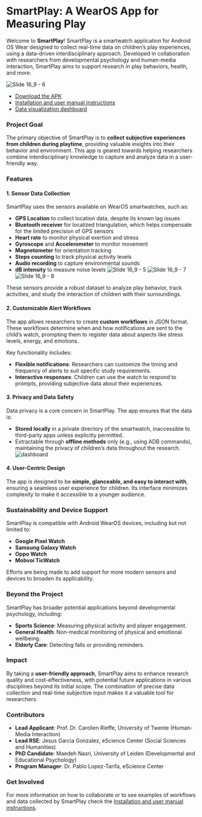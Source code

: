 
# SmartPlay: A WearOS App for Measuring Play

Welcome to **SmartPlay**! SmartPlay is a smartwatch application for Android OS Wear designed to collect real-time data on children’s play experiences, using a data-driven interdisciplinary approach. Developed in collaboration with researchers from developmental psychology and human-media interaction, SmartPlay aims to support research in play behaviors, health, and more.

![Slide 16_9 - 6](https://github.com/user-attachments/assets/fdcf84f2-49d2-49a5-b39f-731e0face6a6)

- [Download the APK](./relesases)
- [Installation and user manual instructions](./INSTALL.md)
- [Data visualization dashboard](https://ctwhome.github.io/SmartPlay)

### Project Goal
The primary objective of SmartPlay is to **collect subjective experiences from children during playtime**, providing valuable insights into their behavior and environment. This app is geared towards helping researchers combine interdisciplinary knowledge to capture and analyze data in a user-friendly way.

### Features
#### 1. **Sensor Data Collection**
SmartPlay uses the sensors available on WearOS smartwatches, such as:
- **GPS Location** to collect location data, despite its known lag issues
- **Bluetooth receiver** for localized triangulation, which helps compensate for the limited precision of GPS sensors
- **Heart rate** to monitor physical exertion and stress
- **Gyroscope** and **Accelerometer** to monitor movement
- **Magnetometer** for orientation tracking
- **Steps counting** to track physical activity levels
- **Audio recording** to capture environmental sounds
- **dB intensity** to measure noise levels
![Slide 16_9 - 5](https://github.com/user-attachments/assets/c8b4a8ad-3f52-4f98-a966-10316fa9e3f0)
![Slide 16_9 - 7](https://github.com/user-attachments/assets/e988bcb7-1487-4923-b71a-77c12f034b81)
![Slide 16_9 - 8](https://github.com/user-attachments/assets/65aa2e74-b520-4f3d-9a22-1f27eb586e52)



These sensors provide a robust dataset to analyze play behavior, track activities, and study the interaction of children with their surroundings.

#### 2. **Customizable Alert Workflows**
The app allows researchers to create **custom workflows** in JSON format. These workflows determine when and how notifications are sent to the child’s watch, prompting them to register data about aspects like stress levels, energy, and emotions.

Key functionality includes:
- **Flexible notifications**: Researchers can customize the timing and frequency of alerts to suit specific study requirements.
- **Interactive responses**: Children can use the watch to respond to prompts, providing subjective data about their experiences.

#### 3. **Privacy and Data Safety**
Data privacy is a core concern in SmartPlay. The app ensures that the data is:
- **Stored locally** in a private directory of the smartwatch, inaccessible to third-party apps unless explicitly permitted.
- Extractable through **offline methods** only (e.g., using ADB commands), maintaining the privacy of children’s data throughout the research.
![dashboard](https://github.com/user-attachments/assets/0d121818-197c-4a37-85b1-bd5f5b2aa919)

#### 4. **User-Centric Design**
The app is designed to be **simple, glanceable, and easy to interact with**, ensuring a seamless user experience for children. Its interface minimizes complexity to make it accessible to a younger audience.

### Sustainability and Device Support
SmartPlay is compatible with Android WearOS devices, including but not limited to:
- **Google Pixel Watch**
- **Samsung Galaxy Watch**
- **Oppo Watch**
- **Mobvoi TicWatch**

Efforts are being made to add support for more modern sensors and devices to broaden its applicability.

### Beyond the Project
SmartPlay has broader potential applications beyond developmental psychology, including:
- **Sports Science**: Measuring physical activity and player engagement.
- **General Health**: Non-medical monitoring of physical and emotional wellbeing.
- **Elderly Care**: Detecting falls or providing reminders.

### Impact
By taking a **user-friendly approach**, SmartPlay aims to enhance research quality and cost-effectiveness, with potential future applications in various disciplines beyond its initial scope. The combination of precise data collection and real-time subjective input makes it a valuable tool for researchers.

### Contributors
- **Lead Applicant**: Prof. Dr. Carolien Rieffe, University of Twente (Human-Media Interaction)
- **Lead RSE**: Jesus Garcia Gonzalez, eScience Center (Social Sciences and Humanities)
- **PhD Candidate**: Maedeh Nasri, University of Leiden (Developmental and Educational Psychology)
- **Program Manager**: Dr. Pablo Lopez-Tarifa, eScience Center

### Get Involved
For more information on how to collaborate or to see examples of workflows and data collected by SmartPlay check the [Installation and user manual instructions](./INSTALL.md). 



